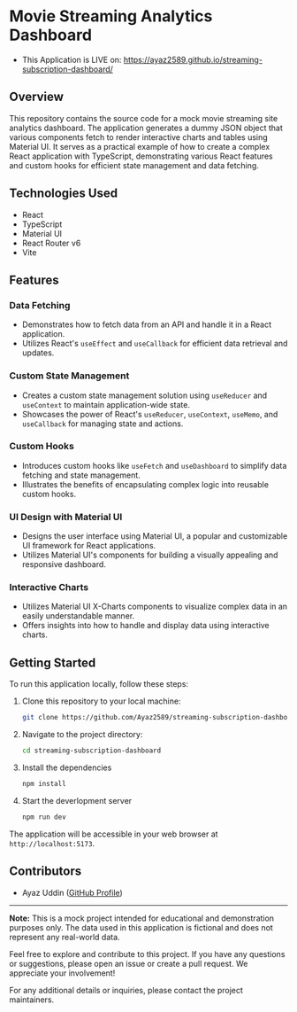 # Movie Streaming Analytics Dashboard

- This Application is LIVE on: https://ayaz2589.github.io/streaming-subscription-dashboard/

## Overview

This repository contains the source code for a mock movie streaming site analytics dashboard. The application generates a dummy JSON object that various components fetch to render interactive charts and tables using Material UI. It serves as a practical example of how to create a complex React application with TypeScript, demonstrating various React features and custom hooks for efficient state management and data fetching.

## Technologies Used

- React
- TypeScript
- Material UI
- React Router v6
- Vite

## Features

### Data Fetching

- Demonstrates how to fetch data from an API and handle it in a React application.
- Utilizes React's `useEffect` and `useCallback` for efficient data retrieval and updates.

### Custom State Management

- Creates a custom state management solution using `useReducer` and `useContext` to maintain application-wide state.
- Showcases the power of React's `useReducer`, `useContext`, `useMemo`, and `useCallback` for managing state and actions.

### Custom Hooks

- Introduces custom hooks like `useFetch` and `useDashboard` to simplify data fetching and state management.
- Illustrates the benefits of encapsulating complex logic into reusable custom hooks.

### UI Design with Material UI

- Designs the user interface using Material UI, a popular and customizable UI framework for React applications.
- Utilizes Material UI's components for building a visually appealing and responsive dashboard.

### Interactive Charts

- Utilizes Material UI X-Charts components to visualize complex data in an easily understandable manner.
- Offers insights into how to handle and display data using interactive charts.

## Getting Started

To run this application locally, follow these steps:

1. Clone this repository to your local machine:

   ```bash
   git clone https://github.com/Ayaz2589/streaming-subscription-dashboard.git
   ```
2. Navigate to the project directory:

   ```bash
   cd streaming-subscription-dashboard
   ```
3. Install the dependencies

   ```bash
   npm install
   ```

4. Start the deverlopment server

   ```bash
   npm run dev
   ```
The application will be accessible in your web browser at `http://localhost:5173`.

## Contributors

- Ayaz Uddin ([GitHub Profile](https://github.com/Ayaz2589))


---

**Note:** This is a mock project intended for educational and demonstration purposes only. The data used in this application is fictional and does not represent any real-world data.

Feel free to explore and contribute to this project. If you have any questions or suggestions, please open an issue or create a pull request. We appreciate your involvement!

For any additional details or inquiries, please contact the project maintainers.
